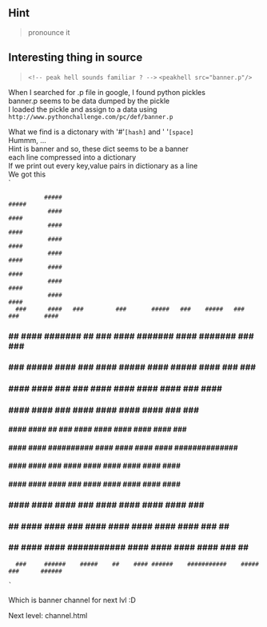 ## Hint
> pronounce it 

## Interesting thing in source
> `<!-- peak hell sounds familiar ? -->`
> `<peakhell src="banner.p"/>`

When I searched for .p file in google, I found python pickles<br/>
banner.p seems to be data dumped by the pickle <br/>
I loaded the pickle and assign to a data using `http://www.pythonchallenge.com/pc/def/banner.p`<br/>

What we find is a dictonary with '#'`[hash]` and ' '`[space]`<br/>
Hummm, ... <br/>
Hint is banner and so, these dict seems to be a banner <br/>
each line compressed into a dictionary<br/>
If we print out every key,value pairs in dictionary as a line<br/>
We got this <br/>
`
                                                                                               
              #####                                                                      ##### 
               ####                                                                       #### 
               ####                                                                       #### 
               ####                                                                       #### 
               ####                                                                       #### 
               ####                                                                       #### 
               ####                                                                       #### 
               ####                                                                       #### 
      ###      ####   ###         ###       #####   ###    #####   ###          ###       #### 
   ###   ##    #### #######     ##  ###      #### #######   #### #######     ###  ###     #### 
  ###     ###  #####    ####   ###   ####    #####    ####  #####    ####   ###     ###   #### 
 ###           ####     ####   ###    ###    ####     ####  ####     ####  ###      ####  #### 
 ###           ####     ####          ###    ####     ####  ####     ####  ###       ###  #### 
####           ####     ####     ##   ###    ####     ####  ####     #### ####       ###  #### 
####           ####     ####   ##########    ####     ####  ####     #### ##############  #### 
####           ####     ####  ###    ####    ####     ####  ####     #### ####            #### 
####           ####     #### ####     ###    ####     ####  ####     #### ####            #### 
 ###           ####     #### ####     ###    ####     ####  ####     ####  ###            #### 
  ###      ##  ####     ####  ###    ####    ####     ####  ####     ####   ###      ##   #### 
   ###    ##   ####     ####   ###########   ####     ####  ####     ####    ###    ##    #### 
      ###     ######    #####    ##    #### ######    ###########    #####      ###      ######
                                                                                               `
                                                                                              
Which is banner channel for next lvl :D

Next level: channel.html
                                                                                               
